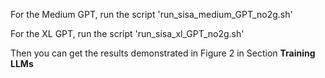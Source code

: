 For the Medium GPT, run the script 'run_sisa_medium_GPT_no2g.sh'

For the XL GPT, run the script 'run_sisa_xl_GPT_no2g.sh'

Then you can get the results demonstrated in Figure 2 in Section **Training LLMs**
